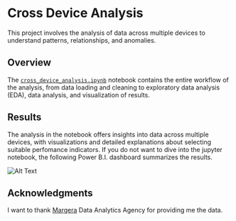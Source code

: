 # Cross Device Analysis

This project involves the analysis of data across multiple devices to understand patterns, relationships, and anomalies.

## Overview

The [`cross_device_analysis.ipynb`](https://github.com/VangelisChocholis/Cross_Device_Analysis/blob/main/cross_device_analysis.ipynb) notebook contains the entire workflow of the analysis, from data loading and cleaning to exploratory data analysis (EDA), data analysis, and visualization of results.


## Results

The analysis in the notebook offers insights into data across multiple devices, with visualizations and detailed explanations about selecting suitable perfomance indicators. If you do not want to dive into the jupyter notebook, the following Power B.I. dashboard summarizes the results. 

![Alt Text](powerbi_dashboard.jpg)



## Acknowledgments
I want to thank [Margera](https://www.margera.co) Data Analytics Agency for providing me the data.

